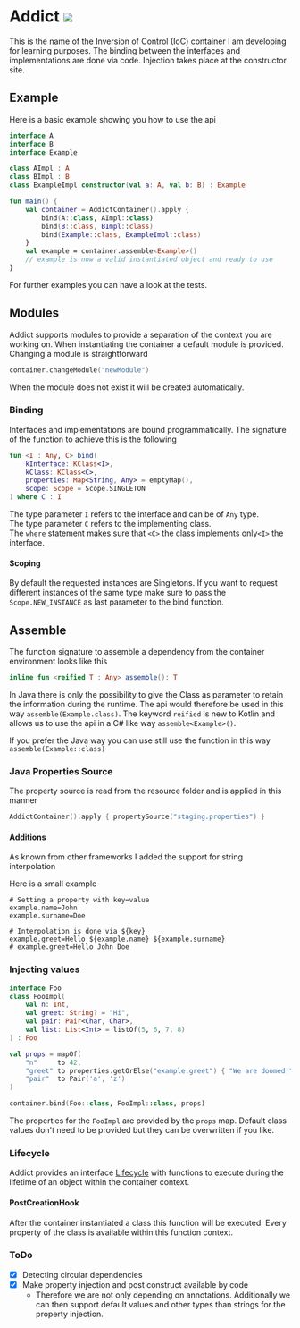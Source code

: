 # Addict [![](https://jitpack.io/v/Valefant/Addict.svg)](https://jitpack.io/#Valefant/Addict)
This is the name of the Inversion of Control (IoC) container I am developing for learning purposes.
The binding between the interfaces and implementations are done via code.
Injection takes place at the constructor site.

## Example
Here is a basic example showing you how to use the api
```kotlin
interface A
interface B
interface Example

class AImpl : A
class BImpl : B
class ExampleImpl constructor(val a: A, val b: B) : Example

fun main() {
    val container = AddictContainer().apply {
        bind(A::class, AImpl::class)
        bind(B::class, BImpl::class)
        bind(Example::class, ExampleImpl::class)
    } 
    val example = container.assemble<Example>()
    // example is now a valid instantiated object and ready to use
}
```
For further examples you can have a look at the tests.

## Modules
Addict supports modules to provide a separation of the context you are working on.
When instantiating the container a default module is provided.
Changing a module is straightforward 
```kotlin
container.changeModule("newModule")
```
When the module does not exist it will be created automatically.

### Binding
Interfaces and implementations are bound programmatically.
The signature of the function to achieve this is the following
```kotlin
fun <I : Any, C> bind(
    kInterface: KClass<I>, 
    kClass: KClass<C>, 
    properties: Map<String, Any> = emptyMap(), 
    scope: Scope = Scope.SINGLETON
) where C : I
``` 
The type parameter ``I`` refers to the interface and can be of ``Any`` type.<br> 
The type parameter ``C`` refers to the implementing class.<br>
The ``where`` statement makes sure that ``<C>`` the class implements only``<I>`` the interface. 

#### Scoping
By default the requested instances are Singletons.
If you want to request different instances of the same type 
make sure to pass the ``Scope.NEW_INSTANCE`` as last parameter to the bind function.

## Assemble 
The function signature to assemble a dependency from the container environment looks like this
```kotlin
inline fun <reified T : Any> assemble(): T
```
In Java there is only the possibility to give the Class as parameter to retain the information during the runtime.
The api would therefore be used in this way ``assemble(Example.class)``.
The keyword ``reified`` is new to Kotlin and allows us to use the api in a C# like way ``assemble<Example>()``.

If you prefer the Java way you can use still use the function in this way ``assemble(Example::class)``

### Java Properties Source
The property source is read from the resource folder and is applied in this manner
```kotlin
AddictContainer().apply { propertySource("staging.properties") }
```

#### Additions
As known from other frameworks I added the support for string interpolation

Here is a small example
```properties
# Setting a property with key=value
example.name=John
example.surname=Doe

# Interpolation is done via ${key}
example.greet=Hello ${example.name} ${example.surname}
# example.greet=Hello John Doe
```

### Injecting values
```kotlin 
interface Foo
class FooImpl(
    val n: Int,
    val greet: String? = "Hi",
    val pair: Pair<Char, Char>,
    val list: List<Int> = listOf(5, 6, 7, 8)
) : Foo

val props = mapOf(
    "n"     to 42,
    "greet" to properties.getOrElse("example.greet") { "We are doomed!" },
    "pair"  to Pair('a', 'z')
)

container.bind(Foo::class, FooImpl::class, props)
```
The properties for the ``FooImpl`` are provided by the ``props`` map.
Default class values don't need to be provided but they can be overwritten if you like.

### Lifecycle
Addict provides an interface [Lifecycle](src/main/kotlin/addict/Lifecycle.kt)
with functions to execute during the lifetime of an object within the container context.

#### PostCreationHook
After the container instantiated a class this function will be executed.
Every property of the class is available within this function context.

### ToDo
- [x] Detecting circular dependencies
- [x] Make property injection and post construct available by code
    - Therefore we are not only depending on annotations. 
    Additionally we can then support default values and other types than strings for the property injection. 
    